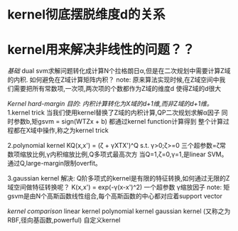 # kernel彻底摆脱维度d的关系
# kernel用来解决非线性的问题？？
*基础*
dual svm求解问题转化成计算N个拉格朗日α,但是在二次规划中需要计算Z域的内积.
如何避免在Z域计算矩阵内积？
note:
原来算法实现时候,在Z域空间中我们需要把所有常数项,一次项,两次项的个数都作为Z域的维度d
使得Z域的d很大

*Kernel hard-margin*
*目的: 内积计算转化为X域的d+1维,而非Z域的d+1维。*
1.kernel trick
当我们使用kernel替换了Z域的内积计算,QP二次规划求解α因子
同时参数b,矩gsvm = sign(WTZx + b) 都通过kernel function计算得到
整个计算过程都在X域中操作,称之为kernel trick

2.polynomial kernel
KQ(x,x') = (ζ + γXTX')^Q    s.t. γ>0;ζ>=0
三个超参数=ζ常数项缩放比例,γ内积缩放比例,Q多项式最高次方
当Q=1,ζ=0,γ=1,是linear SVM。通过Q,large-margin限制overfit。

3.gaussian kernel
解决: Q阶多项式的kernel是有限的特征转换,如何通过无限的Z域空间做特征转换呢？
K(x,x') = exp(-γ(x-x')^2)
一个超参数 γ缩放因子
note: 矩gsvm是由N个高斯函数线性组合,每个高斯函数的中心都对应着support vector

*kernel comparison*
linear kernel
polynomial kernel
gaussian kernel (又称之为RBF,径向基函数,powerful)
自定义kernel
